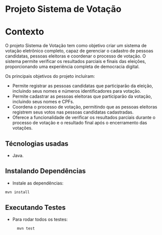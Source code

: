# Projeto Sistema de Votação
# Contexto
O projeto Sistema de Votação tem como objetivo criar um sistema de votação eletrônico completo, capaz de gerenciar o cadastro de pessoas candidatas, pessoas eleitoras e coordenar o processo de votação. O sistema permite verificar os resultados parciais e finais das eleições, proporcionando uma experiência completa de democracia digital.

Os principais objetivos do projeto incluíram:

* Permite registrar as pessoas candidatas que participarão da eleição, incluindo seus nomes e números identificadores para votação.
* Permite cadastrar as pessoas eleitoras que participarão da votação, incluindo seus nomes e CPFs.
* Coordena o processo de votação, permitindo que as pessoas eleitoras registrem seus votos nas pessoas candidatas cadastradas.
* Oferece a funcionalidade de verificar os resultados parciais durante o processo de votação e o resultado final após o encerramento das votações.

## Técnologias usadas

* Java.

## Instalando Dependências

  * Instale as dependências:
  ```bash
  mvn install
  ``` 

## Executando Testes

* Para rodar todos os testes:

  ```
    mvn test
  ```